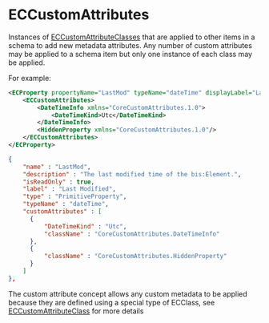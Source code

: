 # ECCustomAttributes

Instances of [ECCustomAttributeClasses](./ec-custom-attribute-class.md) that are applied to other items in a schema to add new metadata attributes.  Any number of custom attributes may be applied to a schema item but only one instance of each class may be applied.

For example:

```xml
<ECProperty propertyName="LastMod" typeName="dateTime" displayLabel="Last Modified" description="The last modified time of the bis:Element.">
    <ECCustomAttributes>
        <DateTimeInfo xmlns="CoreCustomAttributes.1.0">
            <DateTimeKind>Utc</DateTimeKind>
        </DateTimeInfo>
        <HiddenProperty xmlns="CoreCustomAttributes.1.0"/>
    </ECCustomAttributes>
</ECProperty>
```

```json
{
    "name" : "LastMod",
    "description" : "The last modified time of the bis:Element.",
    "isReadOnly" : true,
    "label" : "Last Modified",
    "type" : "PrimitiveProperty",
    "typeName" : "dateTime",
    "customAttributes" : [
      {
          "DateTimeKind" : "Utc",
          "className" : "CoreCustomAttributes.DateTimeInfo"
      },
      {
          "className" : "CoreCustomAttributes.HiddenProperty"
      }
    ]
},
```

The custom attribute concept allows any custom metadata to be applied because they are defined using a special type of ECClass, see [ECCustomAttributeClass](./ec-custom-attribute-class.md) for more details
